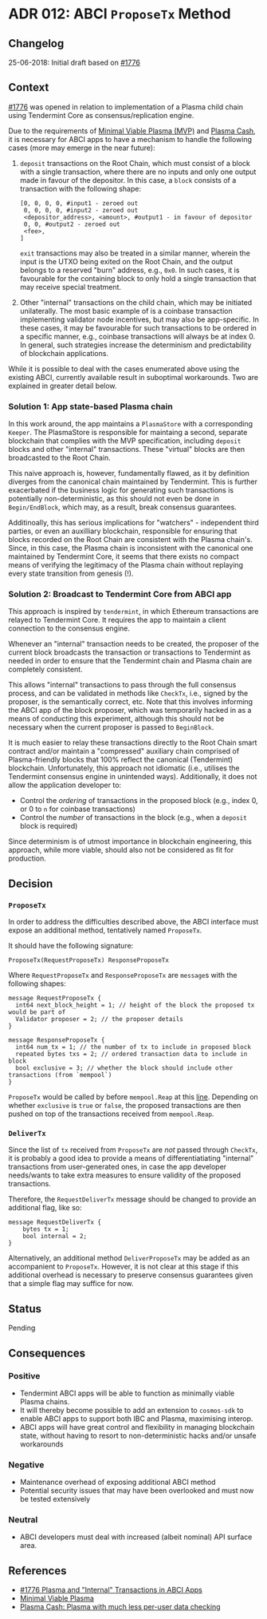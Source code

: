 # ADR 012: ABCI `ProposeTx` Method

## Changelog

25-06-2018: Initial draft based on [#1776](https://github.com/tendermint/tendermint/issues/1776)

## Context

[#1776](https://github.com/tendermint/tendermint/issues/1776) was
opened in relation to implementation of a Plasma child chain using Tendermint
Core as consensus/replication engine.

Due to the requirements of [Minimal Viable Plasma (MVP)](https://ethresear.ch/t/minimal-viable-plasma/426) and [Plasma Cash](https://ethresear.ch/t/plasma-cash-plasma-with-much-less-per-user-data-checking/1298), it is necessary for ABCI apps to have a mechanism to handle the following cases (more may emerge in the near future):

1. `deposit` transactions on the Root Chain, which must consist of a block
   with a single transaction, where there are no inputs and only one output
   made in favour of the depositor. In this case, a `block` consists of
   a transaction with the following shape:

   ```
   [0, 0, 0, 0, #input1 - zeroed out
    0, 0, 0, 0, #input2 - zeroed out
    <depositor_address>, <amount>, #output1 - in favour of depositor
    0, 0, #output2 - zeroed out
    <fee>,
   ]
   ```

   `exit` transactions may also be treated in a similar manner, wherein the
   input is the UTXO being exited on the Root Chain, and the output belongs to
   a reserved "burn" address, e.g., `0x0`. In such cases, it is favourable for
   the containing block to only hold a single transaction that may receive
   special treatment.

2. Other "internal" transactions on the child chain, which may be initiated
   unilaterally. The most basic example of is a coinbase transaction
   implementing validator node incentives, but may also be app-specific. In
   these cases, it may be favourable for such transactions to
   be ordered in a specific manner, e.g., coinbase transactions will always be
   at index 0. In general, such strategies increase the determinism and
   predictability of blockchain applications.

While it is possible to deal with the cases enumerated above using the
existing ABCI, currently available result in suboptimal workarounds. Two are
explained in greater detail below.

### Solution 1: App state-based Plasma chain

In this work around, the app maintains a `PlasmaStore` with a corresponding
`Keeper`. The PlasmaStore is responsible for maintaing a second, separate
blockchain that complies with the MVP specification, including `deposit`
blocks and other "internal" transactions. These "virtual" blocks are then broadcasted
to the Root Chain.

This naive approach is, however, fundamentally flawed, as it by definition
diverges from the canonical chain maintained by Tendermint. This is further
exacerbated if the business logic for generating such transactions is
potentially non-deterministic, as this should not even be done in
`Begin/EndBlock`, which may, as a result, break consensus guarantees.

Additinoally, this has serious implications for "watchers" - independent third parties,
or even an auxilliary blockchain, responsible for ensuring that blocks recorded
on the Root Chain are consistent with the Plasma chain's. Since, in this case,
the Plasma chain is inconsistent with the canonical one maintained by Tendermint
Core, it seems that there exists no compact means of verifying the legitimacy of
the Plasma chain without replaying every state transition from genesis (!).

### Solution 2: Broadcast to Tendermint Core from ABCI app

This approach is inspired by `tendermint`, in which Ethereum transactions are
relayed to Tendermint Core. It requires the app to maintain a client connection
to the consensus engine.

Whenever an "internal" transaction needs to be created, the proposer of the
current block broadcasts the transaction or transactions to Tendermint as
needed in order to ensure that the Tendermint chain and Plasma chain are
completely consistent.

This allows "internal" transactions to pass through the full consensus
process, and can be validated in methods like `CheckTx`, i.e., signed by the
proposer, is the semantically correct, etc. Note that this involves informing
the ABCI app of the block proposer, which was temporarily hacked in as a means
of conducting this experiment, although this should not be necessary when the
current proposer is passed to `BeginBlock`.

It is much easier to relay these transactions directly to the Root
Chain smart contract and/or maintain a "compressed" auxiliary chain comprised
of Plasma-friendly blocks that 100% reflect the canonical (Tendermint)
blockchain. Unfortunately, this approach not idiomatic (i.e., utilises the
Tendermint consensus engine in unintended ways). Additionally, it does not
allow the application developer to:

- Control the _ordering_ of transactions in the proposed block (e.g., index 0,
  or 0 to `n` for coinbase transactions)
- Control the _number_ of transactions in the block (e.g., when a `deposit`
  block is required)

Since determinism is of utmost importance in blockchain engineering, this approach,
while more viable, should also not be considered as fit for production.

## Decision

### `ProposeTx`

In order to address the difficulties described above, the ABCI interface must
expose an additional method, tentatively named `ProposeTx`.

It should have the following signature:

```
ProposeTx(RequestProposeTx) ResponseProposeTx
```

Where `RequestProposeTx` and `ResponseProposeTx` are `message`s with the
following shapes:

```
message RequestProposeTx {
  int64 next_block_height = 1; // height of the block the proposed tx would be part of
  Validator proposer = 2; // the proposer details
}

message ResponseProposeTx {
  int64 num_tx = 1; // the number of tx to include in proposed block
  repeated bytes txs = 2; // ordered transaction data to include in block
  bool exclusive = 3; // whether the block should include other transactions (from `mempool`)
}
```

`ProposeTx` would be called by before `mempool.Reap` at this
[line](https://github.com/tendermint/tendermint/blob/9cd9f3338bc80a12590631632c23c8dbe3ff5c34/consensus/state.go#L935).
Depending on whether `exclusive` is `true` or `false`, the proposed
transactions are then pushed on top of the transactions received from
`mempool.Reap`.

### `DeliverTx`

Since the list of `tx` received from `ProposeTx` are _not_ passed through `CheckTx`,
it is probably a good idea to provide a means of differentiatiating "internal" transactions
from user-generated ones, in case the app developer needs/wants to take extra measures to
ensure validity of the proposed transactions.

Therefore, the `RequestDeliverTx` message should be changed to provide an additional flag, like so:

```
message RequestDeliverTx {
	bytes tx = 1;
	bool internal = 2;
}
```

Alternatively, an additional method `DeliverProposeTx` may be added as an accompanient to
`ProposeTx`. However, it is not clear at this stage if this additional overhead is necessary
to preserve consensus guarantees given that a simple flag may suffice for now.

## Status

Pending

## Consequences

### Positive

- Tendermint ABCI apps will be able to function as minimally viable Plasma chains.
- It will thereby become possible to add an extension to `cosmos-sdk` to enable
  ABCI apps to support both IBC and Plasma, maximising interop.
- ABCI apps will have great control and flexibility in managing blockchain state,
  without having to resort to non-deterministic hacks and/or unsafe workarounds

### Negative

- Maintenance overhead of exposing additional ABCI method
- Potential security issues that may have been overlooked and must now be tested extensively

### Neutral

- ABCI developers must deal with increased (albeit nominal) API surface area.

## References

- [#1776 Plasma and "Internal" Transactions in ABCI Apps](https://github.com/tendermint/tendermint/issues/1776)
- [Minimal Viable Plasma](https://ethresear.ch/t/minimal-viable-plasma/426)
- [Plasma Cash: Plasma with much less per-user data checking](https://ethresear.ch/t/plasma-cash-plasma-with-much-less-per-user-data-checking/1298)
